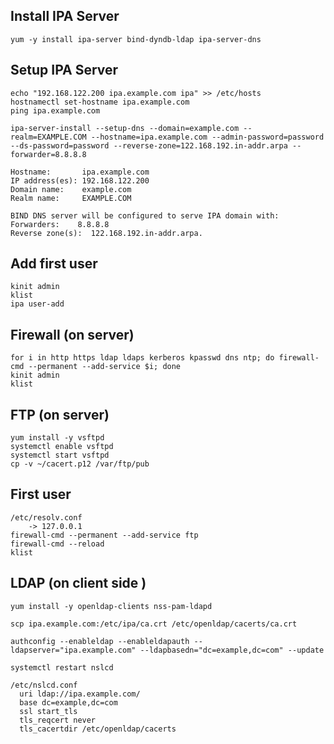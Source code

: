Install IPA Server
------------------

    yum -y install ipa-server bind-dyndb-ldap ipa-server-dns

Setup IPA Server
------------------

    echo "192.168.122.200 ipa.example.com ipa" >> /etc/hosts
    hostnamectl set-hostname ipa.example.com
    ping ipa.example.com

    ipa-server-install --setup-dns --domain=example.com --realm=EXAMPLE.COM --hostname=ipa.example.com --admin-password=password --ds-password=password --reverse-zone=122.168.192.in-addr.arpa --forwarder=8.8.8.8

    Hostname:       ipa.example.com
    IP address(es): 192.168.122.200
    Domain name:    example.com
    Realm name:     EXAMPLE.COM

    BIND DNS server will be configured to serve IPA domain with:
    Forwarders:    8.8.8.8
    Reverse zone(s):  122.168.192.in-addr.arpa.

Add first user
--------------

    kinit admin
    klist
    ipa user-add

Firewall (on server)
---------------------

    for i in http https ldap ldaps kerberos kpasswd dns ntp; do firewall-cmd --permanent --add-service $i; done
    kinit admin
    klist

FTP (on server)
----------------

    yum install -y vsftpd
    systemctl enable vsftpd
    systemctl start vsftpd
    cp -v ~/cacert.p12 /var/ftp/pub

First user
-----------

    /etc/resolv.conf
        -> 127.0.0.1
    firewall-cmd --permanent --add-service ftp
    firewall-cmd --reload
    klist


LDAP (on client side )
----------------------

    yum install -y openldap-clients nss-pam-ldapd

    scp ipa.example.com:/etc/ipa/ca.crt /etc/openldap/cacerts/ca.crt

    authconfig --enableldap --enableldapauth --ldapserver="ipa.example.com" --ldapbasedn="dc=example,dc=com" --update

    systemctl restart nslcd

    /etc/nslcd.conf
      uri ldap://ipa.example.com/
      base dc=example,dc=com
      ssl start_tls
      tls_reqcert never
      tls_cacertdir /etc/openldap/cacerts
